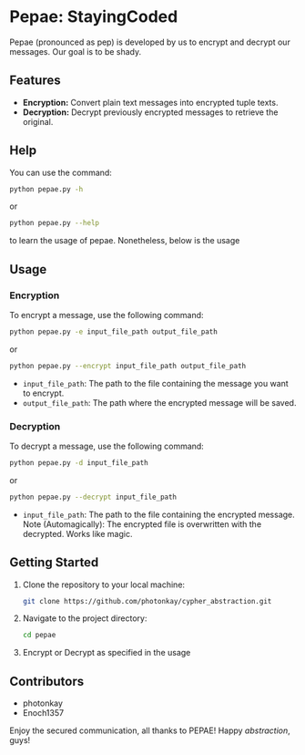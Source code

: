 # Pepae: StayingCoded

Pepae (pronounced as pep) is developed by us to encrypt and decrypt our messages. Our goal is to be shady.

## Features
- **Encryption:** Convert plain text messages into encrypted tuple texts.
- **Decryption:** Decrypt previously encrypted messages to retrieve the original.

## Help
You can use the command:
```bash
python pepae.py -h
```
or
```bash
python pepae.py --help
```
to learn the usage of pepae. Nonetheless, below is the usage

## Usage

### Encryption
To encrypt a message, use the following command:

```bash
python pepae.py -e input_file_path output_file_path
```
or
```bash
python pepae.py --encrypt input_file_path output_file_path
```
- `input_file_path`: The path to the file containing the message you want to encrypt.
- `output_file_path`: The path where the encrypted message will be saved.

### Decryption
To decrypt a message, use the following command:

```bash
python pepae.py -d input_file_path
```
or
```bash
python pepae.py --decrypt input_file_path
```
- `input_file_path`: The path to the file containing the encrypted message.
Note (Automagically): The encrypted file is overwritten with the decrypted. Works like magic.

## Getting Started

1. Clone the repository to your local machine:

    ```bash
    git clone https://github.com/photonkay/cypher_abstraction.git
    ```

2. Navigate to the project directory:

    ```bash
    cd pepae
    ```

3. Encrypt or Decrypt as specified in the usage


## Contributors
- photonkay
- Enoch1357

Enjoy the secured communication, all thanks to PEPAE! Happy *abstraction*, guys!
